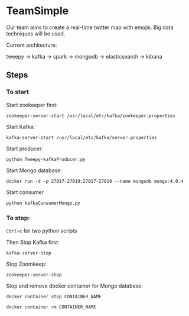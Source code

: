 # TeamSimple

Our team aims to create a real-time twitter map with emojis. Big data techniques will be used. 

Current architecture:

tweepy -> kafka -> spark -> mongodb -> elasticsearch -> kibana

## Steps

### To start

Start zookeeper first:

`zookeeper-server-start /usr/local/etc/kafka/zookeeper.properties`

Start Kafka:

`kafka-server-start /usr/local/etc/kafka/server.properties`

Start producer:

`python Tweepy-kafkaProducer.py`

Start Mongo database:

`docker run -d -p 27017-27019:27017-27019 --name mongodb mongo:4.0.4`

Start consumer

`python kafkaConsumerMongo.py`

### To stop:

`Ctrl+c` for two python scripts

Then Stop Kafka first:

`kafka-server-stop`

Stop Zoomkeep:

`zookeeper-server-stop`

Stop and remove docker container for Mongo database:

`docker container stop CONTAINER_NAME`

`docker container rm CONTAINER_NAME`










